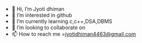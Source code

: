 - 👋 Hi, I’m Jyoti dhiman 
- 👀 I’m interested in github
- 🌱 I’m currently learning c,c++,DSA,DBMS
- 💞️ I’m looking to collaborate on 
- 📫 How to reach me =jyotidhiman4463@gmail.com 

<!---
Jyotidhiman4463/Jyotidhiman4463 is a ✨ special ✨ repository because its `README.md` (this file) appears on your GitHub profile.
You can click the Preview link to take a look at your changes.
--->
